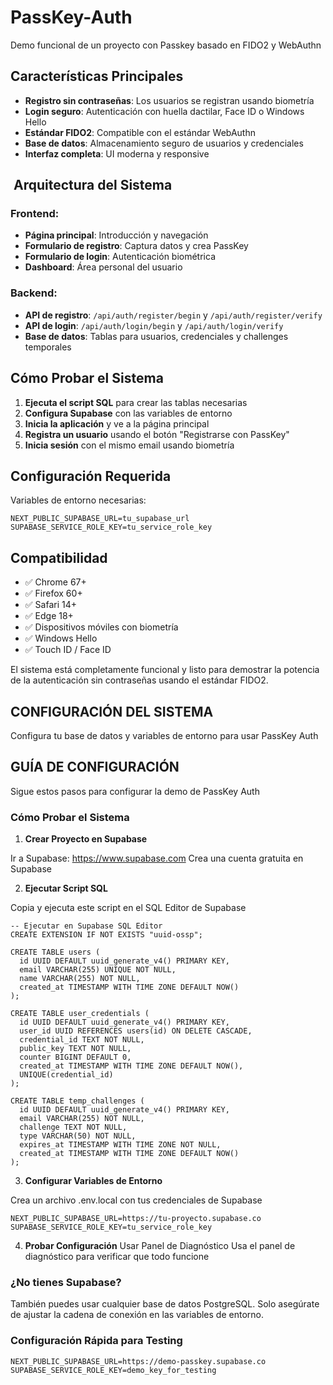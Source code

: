 # PassKey-Auth
Demo funcional de un proyecto con Passkey basado en FIDO2 y WebAuthn

## **Características Principales**

- **Registro sin contraseñas**: Los usuarios se registran usando biometría
- **Login seguro**: Autenticación con huella dactilar, Face ID o Windows Hello
- **Estándar FIDO2**: Compatible con el estándar WebAuthn
- **Base de datos**: Almacenamiento seguro de usuarios y credenciales
- **Interfaz completa**: UI moderna y responsive


## ️ **Arquitectura del Sistema**

### Frontend:

- **Página principal**: Introducción y navegación
- **Formulario de registro**: Captura datos y crea PassKey
- **Formulario de login**: Autenticación biométrica
- **Dashboard**: Área personal del usuario


### Backend:

- **API de registro**: `/api/auth/register/begin` y `/api/auth/register/verify`
- **API de login**: `/api/auth/login/begin` y `/api/auth/login/verify`
- **Base de datos**: Tablas para usuarios, credenciales y challenges temporales


## **Cómo Probar el Sistema**

1. **Ejecuta el script SQL** para crear las tablas necesarias
2. **Configura Supabase** con las variables de entorno
3. **Inicia la aplicación** y ve a la página principal
4. **Registra un usuario** usando el botón "Registrarse con PassKey"
5. **Inicia sesión** con el mismo email usando biometría

## **Configuración Requerida**

Variables de entorno necesarias:

```plaintext
NEXT_PUBLIC_SUPABASE_URL=tu_supabase_url
SUPABASE_SERVICE_ROLE_KEY=tu_service_role_key
```

## **Compatibilidad**

- ✅ Chrome 67+
- ✅ Firefox 60+
- ✅ Safari 14+
- ✅ Edge 18+
- ✅ Dispositivos móviles con biometría
- ✅ Windows Hello
- ✅ Touch ID / Face ID


El sistema está completamente funcional y listo para demostrar la potencia de la autenticación sin contraseñas usando el estándar FIDO2.

## CONFIGURACIÓN DEL SISTEMA
Configura tu base de datos y variables de entorno para usar PassKey Auth

## GUÍA DE CONFIGURACIÓN
Sigue estos pasos para configurar la demo de PassKey Auth

### **Cómo Probar el Sistema**

1. **Crear Proyecto en Supabase**

Ir a Supabase: https://www.supabase.com
Crea una cuenta gratuita en Supabase

2. **Ejecutar Script SQL**
  
Copia y ejecuta este script en el SQL Editor de Supabase

```plaintext
-- Ejecutar en Supabase SQL Editor
CREATE EXTENSION IF NOT EXISTS "uuid-ossp";

CREATE TABLE users (
  id UUID DEFAULT uuid_generate_v4() PRIMARY KEY,
  email VARCHAR(255) UNIQUE NOT NULL,
  name VARCHAR(255) NOT NULL,
  created_at TIMESTAMP WITH TIME ZONE DEFAULT NOW()
);

CREATE TABLE user_credentials (
  id UUID DEFAULT uuid_generate_v4() PRIMARY KEY,
  user_id UUID REFERENCES users(id) ON DELETE CASCADE,
  credential_id TEXT NOT NULL,
  public_key TEXT NOT NULL,
  counter BIGINT DEFAULT 0,
  created_at TIMESTAMP WITH TIME ZONE DEFAULT NOW(),
  UNIQUE(credential_id)
);

CREATE TABLE temp_challenges (
  id UUID DEFAULT uuid_generate_v4() PRIMARY KEY,
  email VARCHAR(255) NOT NULL,
  challenge TEXT NOT NULL,
  type VARCHAR(50) NOT NULL,
  expires_at TIMESTAMP WITH TIME ZONE NOT NULL,
  created_at TIMESTAMP WITH TIME ZONE DEFAULT NOW()
);
```

3. **Configurar Variables de Entorno**

Crea un archivo .env.local con tus credenciales de Supabase

```plaintext
NEXT_PUBLIC_SUPABASE_URL=https://tu-proyecto.supabase.co
SUPABASE_SERVICE_ROLE_KEY=tu_service_role_key
```

4. **Probar Configuración**
Usar Panel de Diagnóstico
Usa el panel de diagnóstico para verificar que todo funcione

### ¿No tienes Supabase?

También puedes usar cualquier base de datos PostgreSQL. Solo asegúrate de ajustar la cadena de conexión en las variables de entorno.

### Configuración Rápida para Testing

```plaintext
NEXT_PUBLIC_SUPABASE_URL=https://demo-passkey.supabase.co
SUPABASE_SERVICE_ROLE_KEY=demo_key_for_testing
```
